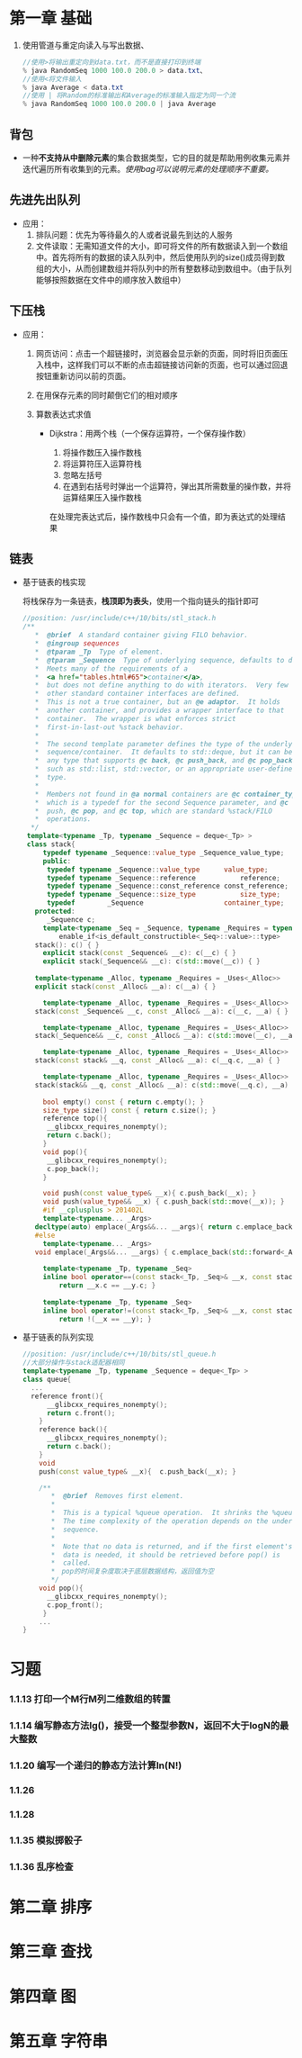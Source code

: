 # 第一章 基础

1. 使用管道与重定向读入与写出数据、

   ```java
   //使用>将输出重定向到data.txt，而不是直接打印到终端
   % java RandomSeq 1000 100.0 200.0 > data.txt、
   //使用<将文件输入
   % java Average < data.txt
   //使用 | 将Random的标准输出和Average的标准输入指定为同一个流
   % java RandomSeq 1000 100.0 200.0 | java Average
   ```

## 背包

- 一种**不支持从中删除元素**的集合数据类型，它的目的就是帮助用例收集元素并迭代遍历所有收集到的元素。*使用bag可以说明元素的处理顺序不重要。*

## 先进先出队列

- 应用：
  1. 排队问题：优先为等待最久的人或者说最先到达的人服务
  2. 文件读取：无需知道文件的大小，即可将文件的所有数据读入到一个数组中。首先将所有的数据的读入队列中，然后使用队列的size()成员得到数组的大小，从而创建数组并将队列中的所有整数移动到数组中。（由于队列能够按照数据在文件中的顺序放入数组中）

## 下压栈

- 应用：

  1. 网页访问：点击一个超链接时，浏览器会显示新的页面，同时将旧页面压入栈中，这样我们可以不断的点击超链接访问新的页面，也可以通过回退按钮重新访问以前的页面。

  2. 在用保存元素的同时颠倒它们的相对顺序

  3. 算数表达式求值

     - Dijkstra：用两个栈（一个保存运算符，一个保存操作数）

       1. 将操作数压入操作数栈
       2. 将运算符压入运算符栈
       3. 忽略左括号
       4. 在遇到右括号时弹出一个运算符，弹出其所需数量的操作数，并将运算结果压入操作数栈

       在处理完表达式后，操作数栈中只会有一个值，即为表达式的处理结果

## 链表

- 基于链表的栈实现

  将栈保存为一条链表，**栈顶即为表头**，使用一个指向链头的指针即可

  ```c++
  //position: /usr/include/c++/10/bits/stl_stack.h
  /**
     *  @brief  A standard container giving FILO behavior.
     *  @ingroup sequences
     *  @tparam _Tp  Type of element.
     *  @tparam _Sequence  Type of underlying sequence, defaults to deque<_Tp>.
     *  Meets many of the requirements of a
     *  <a href="tables.html#65">container</a>,
     *  but does not define anything to do with iterators.  Very few of the
     *  other standard container interfaces are defined.
     *  This is not a true container, but an @e adaptor.  It holds
     *  another container, and provides a wrapper interface to that
     *  container.  The wrapper is what enforces strict
     *  first-in-last-out %stack behavior.
     *
     *  The second template parameter defines the type of the underlying
     *  sequence/container.  It defaults to std::deque, but it can be
     *  any type that supports @c back, @c push_back, and @c pop_back,
     *  such as std::list, std::vector, or an appropriate user-defined
     *  type.
     *
     *  Members not found in @a normal containers are @c container_type,
     *  which is a typedef for the second Sequence parameter, and @c
     *  push, @c pop, and @c top, which are standard %stack/FILO
     *  operations.
    */
   template<typename _Tp, typename _Sequence = deque<_Tp> >
   class stack{
       typedef typename _Sequence::value_type _Sequence_value_type;
       public:
        typedef typename _Sequence::value_type		value_type;
        typedef typename _Sequence::reference			reference;
        typedef typename _Sequence::const_reference	const_reference;
        typedef typename _Sequence::size_type		    size_type;
        typedef	       _Sequence					container_type;
  	 protected:
        _Sequence c;
       template<typename _Seq = _Sequence, typename _Requires = typename
  	       enable_if<is_default_constructible<_Seq>::value>::type>
  	 stack(): c() { }
       explicit stack(const _Sequence& __c): c(__c) { }
       explicit stack(_Sequence&& __c): c(std::move(__c)) { }
       
  	 template<typename _Alloc, typename _Requires = _Uses<_Alloc>>
  	 explicit stack(const _Alloc& __a): c(__a) { }
  
       template<typename _Alloc, typename _Requires = _Uses<_Alloc>>
  	 stack(const _Sequence& __c, const _Alloc& __a): c(__c, __a) { }
  
       template<typename _Alloc, typename _Requires = _Uses<_Alloc>>
  	 stack(_Sequence&& __c, const _Alloc& __a): c(std::move(__c), __a) { }
  
       template<typename _Alloc, typename _Requires = _Uses<_Alloc>>
  	 stack(const stack& __q, const _Alloc& __a): c(__q.c, __a) { }
  
       template<typename _Alloc, typename _Requires = _Uses<_Alloc>>
  	 stack(stack&& __q, const _Alloc& __a): c(std::move(__q.c), __a) { }
       
       bool empty() const { return c.empty(); }
       size_type size() const { return c.size(); }
       reference top(){
  		__glibcxx_requires_nonempty();
  		return c.back();
       }
       void pop(){
  		__glibcxx_requires_nonempty();
  		c.pop_back();
       }
  
       void push(const value_type& __x){ c.push_back(__x); }
       void push(value_type&& __x) { c.push_back(std::move(__x)); }
       #if __cplusplus > 201402L
       template<typename... _Args>
  	 decltype(auto) emplace(_Args&&... __args){ return c.emplace_back(std::forward<_Args>(__args)...); }
  	 #else
       template<typename... _Args>
  	 void emplace(_Args&&... __args) { c.emplace_back(std::forward<_Args>(__args)...); }
       
       template<typename _Tp, typename _Seq>
       inline bool operator==(const stack<_Tp, _Seq>& __x, const stack<_Tp, _Seq>& __y){ 
           return __x.c == __y.c; }
       
       template<typename _Tp, typename _Seq>
       inline bool operator!=(const stack<_Tp, _Seq>& __x, const stack<_Tp, _Seq>& __y){ 
           return !(__x == __y); }
  ```

- 基于链表的队列实现

  ```c++
  //position: /usr/include/c++/10/bits/stl_queue.h
  //大部分操作与stack适配器相同
  template<typename _Tp, typename _Sequence = deque<_Tp> >
  class queue{
  	...
  	reference front(){
  		__glibcxx_requires_nonempty();
  		return c.front();
      }
      reference back(){
  		__glibcxx_requires_nonempty();
  		return c.back();
      }
      void
      push(const value_type& __x){	c.push_back(__x); }
  
      /**
         *  @brief  Removes first element.
         *
         *  This is a typical %queue operation.  It shrinks the %queue by one.
         *  The time complexity of the operation depends on the underlying
         *  sequence.
         *
         *  Note that no data is returned, and if the first element's
         *  data is needed, it should be retrieved before pop() is
         *  called.
         *　pop的时间复杂度取决于底层数据结构，返回值为空
         */
      void pop(){
  		__glibcxx_requires_nonempty();
  		c.pop_front();
       }
      ...
  }
  ```

  

# 习题

### 1.1.13 打印一个M行M列二维数组的转置

### 1.1.14 编写静态方法lg()，接受一个整型参数N，返回不大于logN的最大整数

### 1.1.20 编写一个递归的静态方法计算ln(N!)

### 1.1.26

### 1.1.28

### 1.1.35 模拟掷骰子

### 1.1.36 乱序检查



# 第二章 排序

# 第三章 查找

# 第四章 图

# 第五章 字符串

# 